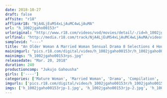 ```yaml
---
date: 2018-10-27
draft: false
affsite: "r18"
afflinkr18: "NjA4LjEuMS4xLjAuMC4wLjAuMA"
url: "h_1002jgaho00153r"
urloriginal: "http://www.r18.com/videos/vod/movies/detail/-/id=h_1002jgaho00153r"
urlfinal: "http://media.r18.com/track/NjA4LjEuMS4xLjAuMC4wLjAuMA/videos/vod/movies/detail/-/id=h_1002jgaho00153r"
samplevid: "----"
title: "An Older Woman A Married Woman Sensual Drama 8 Selections 4 Hours"
mainimgurl: "pics.r18.com/digital/video/h_1002jgaho00153r/h_1002jgaho00153rps.jpg"
mainimgs: "h_1002jgaho00153rps.jpg"
releasedate: "Mar. 20, 2018"
duration: 240
productioncomp: "Jukujo Gahousha"
girls: ['----']
categories: ['Mature Woman', 'Married Woman', 'Drama', 'Compilation', 'Over 4 Hours']
imgurls: ['pics.r18.com/digital/video/h_1002jgaho00153r/h_1002jgaho00153rjp-1.jpg', 'pics.r18.com/digital/video/h_1002jgaho00153r/h_1002jgaho00153rjp-2.jpg', 'pics.r18.com/digital/video/h_1002jgaho00153r/h_1002jgaho00153rjp-3.jpg', 'pics.r18.com/digital/video/h_1002jgaho00153r/h_1002jgaho00153rjp-4.jpg', 'pics.r18.com/digital/video/h_1002jgaho00153r/h_1002jgaho00153rjp-5.jpg', 'pics.r18.com/digital/video/h_1002jgaho00153r/h_1002jgaho00153rjp-6.jpg', 'pics.r18.com/digital/video/h_1002jgaho00153r/h_1002jgaho00153rjp-7.jpg', 'pics.r18.com/digital/video/h_1002jgaho00153r/h_1002jgaho00153rjp-8.jpg', 'pics.r18.com/digital/video/h_1002jgaho00153r/h_1002jgaho00153rjp-9.jpg', 'pics.r18.com/digital/video/h_1002jgaho00153r/h_1002jgaho00153rjp-10.jpg', 'pics.r18.com/digital/video/h_1002jgaho00153r/h_1002jgaho00153rjp-11.jpg', 'pics.r18.com/digital/video/h_1002jgaho00153r/h_1002jgaho00153rjp-12.jpg', 'pics.r18.com/digital/video/h_1002jgaho00153r/h_1002jgaho00153rjp-13.jpg', 'pics.r18.com/digital/video/h_1002jgaho00153r/h_1002jgaho00153rjp-14.jpg', 'pics.r18.com/digital/video/h_1002jgaho00153r/h_1002jgaho00153rjp-15.jpg', 'pics.r18.com/digital/video/h_1002jgaho00153r/h_1002jgaho00153rjp-16.jpg', 'pics.r18.com/digital/video/h_1002jgaho00153r/h_1002jgaho00153rjp-17.jpg', 'pics.r18.com/digital/video/h_1002jgaho00153r/h_1002jgaho00153rjp-18.jpg', 'pics.r18.com/digital/video/h_1002jgaho00153r/h_1002jgaho00153rjp-19.jpg', 'pics.r18.com/digital/video/h_1002jgaho00153r/h_1002jgaho00153rjp-20.jpg']
imgs: ['h_1002jgaho00153rjp-1.jpg', 'h_1002jgaho00153rjp-2.jpg', 'h_1002jgaho00153rjp-3.jpg', 'h_1002jgaho00153rjp-4.jpg', 'h_1002jgaho00153rjp-5.jpg', 'h_1002jgaho00153rjp-6.jpg', 'h_1002jgaho00153rjp-7.jpg', 'h_1002jgaho00153rjp-8.jpg', 'h_1002jgaho00153rjp-9.jpg', 'h_1002jgaho00153rjp-10.jpg', 'h_1002jgaho00153rjp-11.jpg', 'h_1002jgaho00153rjp-12.jpg', 'h_1002jgaho00153rjp-13.jpg', 'h_1002jgaho00153rjp-14.jpg', 'h_1002jgaho00153rjp-15.jpg', 'h_1002jgaho00153rjp-16.jpg', 'h_1002jgaho00153rjp-17.jpg', 'h_1002jgaho00153rjp-18.jpg', 'h_1002jgaho00153rjp-19.jpg', 'h_1002jgaho00153rjp-20.jpg']
---
```

